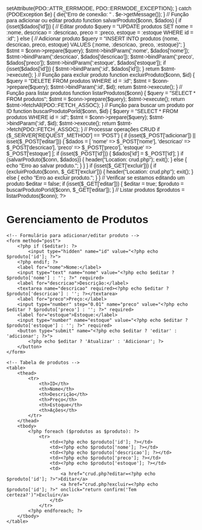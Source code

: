 <?php
// Conexão com o banco de dados
$host = 'localhost';
$db_name = 'gerenciamento_produtos';
$username = 'root';
$password = '';

try {
    $conn = new PDO("mysql:host=$host;dbname=$db_name", $username, $password);
    $conn->setAttribute(PDO::ATTR_ERRMODE, PDO::ERRMODE_EXCEPTION);
} catch (PDOException $e) {
    die("Erro de conexão: " . $e->getMessage());
}

// Função para adicionar ou editar produto
function salvarProduto($conn, $dados) {
    if (isset($dados['id'])) {
        // Editar produto
        $query = "UPDATE produtos SET nome = :nome, descricao = :descricao, preco = :preco, estoque = :estoque WHERE id = :id";
    } else {
        // Adicionar produto
        $query = "INSERT INTO produtos (nome, descricao, preco, estoque) VALUES (:nome, :descricao, :preco, :estoque)";
    }

    $stmt = $conn->prepare($query);
    $stmt->bindParam(':nome', $dados['nome']);
    $stmt->bindParam(':descricao', $dados['descricao']);
    $stmt->bindParam(':preco', $dados['preco']);
    $stmt->bindParam(':estoque', $dados['estoque']);

    if (isset($dados['id'])) {
        $stmt->bindParam(':id', $dados['id']);
    }

    return $stmt->execute();
}

// Função para excluir produto
function excluirProduto($conn, $id) {
    $query = "DELETE FROM produtos WHERE id = :id";
    $stmt = $conn->prepare($query);
    $stmt->bindParam(':id', $id);
    return $stmt->execute();
}

// Função para listar produtos
function listarProdutos($conn) {
    $query = "SELECT * FROM produtos";
    $stmt = $conn->prepare($query);
    $stmt->execute();
    return $stmt->fetchAll(PDO::FETCH_ASSOC);
}

// Função para buscar um produto por ID
function buscarProdutoPorId($conn, $id) {
    $query = "SELECT * FROM produtos WHERE id = :id";
    $stmt = $conn->prepare($query);
    $stmt->bindParam(':id', $id);
    $stmt->execute();
    return $stmt->fetch(PDO::FETCH_ASSOC);
}

// Processar operações CRUD
if ($_SERVER['REQUEST_METHOD'] == 'POST') {
    if (isset($_POST['adicionar']) || isset($_POST['editar'])) {
        $dados = [
            'nome' => $_POST['nome'],
            'descricao' => $_POST['descricao'],
            'preco' => $_POST['preco'],
            'estoque' => $_POST['estoque']
        ];

        if (isset($_POST['id'])) {
            $dados['id'] = $_POST['id'];
        }

        if (salvarProduto($conn, $dados)) {
            header("Location: crud.php");
            exit();
        } else {
            echo "Erro ao salvar produto.";
        }
    }
}

if (isset($_GET['excluir'])) {
    if (excluirProduto($conn, $_GET['excluir'])) {
        header("Location: crud.php");
        exit();
    } else {
        echo "Erro ao excluir produto.";
    }
}

// Verificar se estamos editando um produto
$editar = false;
if (isset($_GET['editar'])) {
    $editar = true;
    $produto = buscarProdutoPorId($conn, $_GET['editar']);
}

// Listar produtos
$produtos = listarProdutos($conn);
?>

<!DOCTYPE html>
<html lang="pt-BR">
<head>
    <meta charset="UTF-8">
    <title>Gerenciamento de Produtos</title>
    <style>
        body {
            font-family: Arial, sans-serif;
            margin: 20px;
        }
        table {
            width: 100%;
            border-collapse: collapse;
        }
        table, th, td {
            border: 1px solid #ddd;
        }
        th, td {
            padding: 8px;
            text-align: left;
        }
        th {
            background-color: #f2f2f2;
        }
        form {
            margin-bottom: 20px;
        }
        label {
            display: block;
            margin-bottom: 5px;
        }
        input, textarea {
            width: 100%;
            padding: 8px;
            margin-bottom: 10px;
            border: 1px solid #ddd;
            border-radius: 4px;
        }
        button {
            padding: 10px 15px;
            background-color: #28a745;
            color: white;
            border: none;
            border-radius: 4px;
            cursor: pointer;
        }
        button:hover {
            background-color: #218838;
        }
    </style>
</head>
<body>
    <h1>Gerenciamento de Produtos</h1>

    <!-- Formulário para adicionar/editar produto -->
    <form method="post">
        <?php if ($editar): ?>
            <input type="hidden" name="id" value="<?php echo $produto['id']; ?>">
        <?php endif; ?>
        <label for="nome">Nome:</label>
        <input type="text" name="nome" value="<?php echo $editar ? $produto['nome'] : ''; ?>" required>
        <label for="descricao">Descrição:</label>
        <textarea name="descricao" required><?php echo $editar ? $produto['descricao'] : ''; ?></textarea>
        <label for="preco">Preço:</label>
        <input type="number" step="0.01" name="preco" value="<?php echo $editar ? $produto['preco'] : ''; ?>" required>
        <label for="estoque">Estoque:</label>
        <input type="number" name="estoque" value="<?php echo $editar ? $produto['estoque'] : ''; ?>" required>
        <button type="submit" name="<?php echo $editar ? 'editar' : 'adicionar'; ?>">
            <?php echo $editar ? 'Atualizar' : 'Adicionar'; ?>
        </button>
    </form>

    <!-- Tabela de produtos -->
    <table>
        <thead>
            <tr>
                <th>ID</th>
                <th>Nome</th>
                <th>Descrição</th>
                <th>Preço</th>
                <th>Estoque</th>
                <th>Ações</th>
            </tr>
        </thead>
        <tbody>
            <?php foreach ($produtos as $produto): ?>
                <tr>
                    <td><?php echo $produto['id']; ?></td>
                    <td><?php echo $produto['nome']; ?></td>
                    <td><?php echo $produto['descricao']; ?></td>
                    <td><?php echo $produto['preco']; ?></td>
                    <td><?php echo $produto['estoque']; ?></td>
                    <td>
                        <a href="crud.php?editar=<?php echo $produto['id']; ?>">Editar</a>
                        <a href="crud.php?excluir=<?php echo $produto['id']; ?>" onclick="return confirm('Tem certeza?')">Excluir</a>
                    </td>
                </tr>
            <?php endforeach; ?>
        </tbody>
    </table>
</body>
</html>
